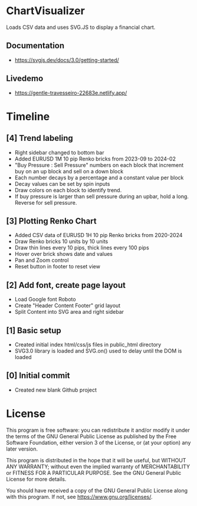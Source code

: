 # ChartVisualizer

Loads CSV data and uses SVG.JS to display a financial chart.

## Documentation
* https://svgjs.dev/docs/3.0/getting-started/

## Livedemo
* https://gentle-travesseiro-22683e.netlify.app/

# Timeline

## [4] Trend labeling
* Right sidebar changed to bottom bar
* Added EURUSD 1M 10 pip Renko bricks from 2023-09 to 2024-02
* "Buy Pressure : Sell Pressure" numbers on each block that increment buy on an up block and sell on a down block
* Each number decays by a percentage and a constant value per block
* Decay values can be set by spin inputs
* Draw colors on each block to identify trend.
* If buy pressure is larger than sell pressure during an upbar, hold a long. Reverse for sell pressure.

## [3] Plotting Renko Chart
* Added CSV data of EURUSD 1H 10 pip Renko bricks from 2020-2024
* Draw Renko bricks 10 units by 10 units
* Draw thin lines every 10 pips, thick lines every 100 pips
* Hover over brick shows date and values
* Pan and Zoom control
* Reset button in footer to reset view

## [2] Add font, create page layout
* Load Google font Roboto
* Create "Header Content Footer" grid layout
* Split Content into SVG area and right sidebar

## [1] Basic setup
* Created initial index html/css/js files in public_html directory
* SVG3.0 library is loaded and SVG.on() used to delay until the DOM is loaded

## [0] Initial commit
* Created new blank Github project

# License
This program is free software: you can redistribute it and/or modify it under the terms of the GNU General Public License as published by the Free Software Foundation, either version 3 of the License, or (at your option) any later version.

This program is distributed in the hope that it will be useful, but WITHOUT ANY WARRANTY; without even the implied warranty of MERCHANTABILITY or FITNESS FOR A PARTICULAR PURPOSE. See the GNU General Public License for more details.

You should have received a copy of the GNU General Public License along with this program. If not, see https://www.gnu.org/licenses/.